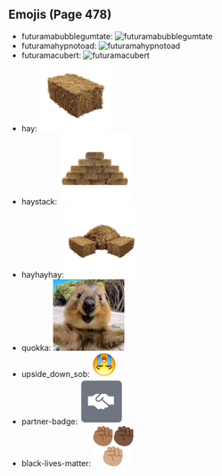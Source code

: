 
## Emojis (Page 478)

* futuramabubblegumtate: ![futuramabubblegumtate](output/futuramabubblegumtate)
* futuramahypnotoad: ![futuramahypnotoad](output/futuramahypnotoad)
* futuramacubert: ![futuramacubert](output/futuramacubert)
* hay: ![hay](output/hay.png)
* haystack: ![haystack](output/haystack.png)
* hayhayhay: ![hayhayhay](output/hayhayhay.png)
* quokka: ![quokka](output/quokka.png)
* upside_down_sob: ![upside_down_sob](output/upside_down_sob.png)
* partner-badge: ![partner-badge](output/partner-badge.png)
* black-lives-matter: ![black-lives-matter](output/black-lives-matter.png)
